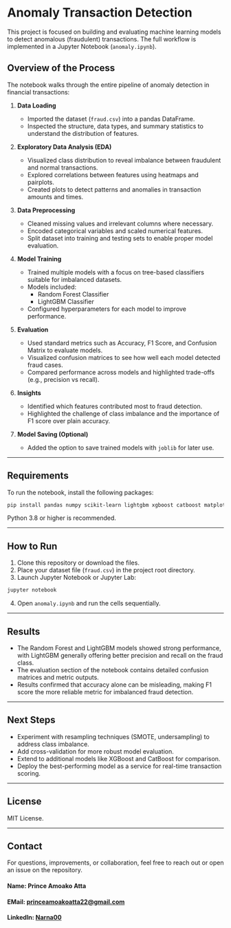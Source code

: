 # Anomaly Transaction Detection

This project is focused on building and evaluating machine learning models to detect anomalous (fraudulent) transactions. The full workflow is implemented in a Jupyter Notebook (`anomaly.ipynb`).

## Overview of the Process
The notebook walks through the entire pipeline of anomaly detection in financial transactions:

1. **Data Loading**  
   - Imported the dataset (`fraud.csv`) into a pandas DataFrame.
   - Inspected the structure, data types, and summary statistics to understand the distribution of features.

2. **Exploratory Data Analysis (EDA)**  
   - Visualized class distribution to reveal imbalance between fraudulent and normal transactions.
   - Explored correlations between features using heatmaps and pairplots.
   - Created plots to detect patterns and anomalies in transaction amounts and times.

3. **Data Preprocessing**  
   - Cleaned missing values and irrelevant columns where necessary.
   - Encoded categorical variables and scaled numerical features.
   - Split dataset into training and testing sets to enable proper model evaluation.

4. **Model Training**  
   - Trained multiple models with a focus on tree-based classifiers suitable for imbalanced datasets.
   - Models included:
     - Random Forest Classifier
     - LightGBM Classifier
   - Configured hyperparameters for each model to improve performance.

5. **Evaluation**  
   - Used standard metrics such as Accuracy, F1 Score, and Confusion Matrix to evaluate models.
   - Visualized confusion matrices to see how well each model detected fraud cases.
   - Compared performance across models and highlighted trade-offs (e.g., precision vs recall).

6. **Insights**  
   - Identified which features contributed most to fraud detection.
   - Highlighted the challenge of class imbalance and the importance of F1 score over plain accuracy.

7. **Model Saving (Optional)**  
   - Added the option to save trained models with `joblib` for later use.

---

## Requirements
To run the notebook, install the following packages:

```bash
pip install pandas numpy scikit-learn lightgbm xgboost catboost matplotlib seaborn joblib
```

Python 3.8 or higher is recommended.

---

## How to Run
1. Clone this repository or download the files.
2. Place your dataset file (`fraud.csv`) in the project root directory.
3. Launch Jupyter Notebook or Jupyter Lab:

```bash
jupyter notebook
```

4. Open `anomaly.ipynb` and run the cells sequentially.

---

## Results
- The Random Forest and LightGBM models showed strong performance, with LightGBM generally offering better precision and recall on the fraud class.
- The evaluation section of the notebook contains detailed confusion matrices and metric outputs.
- Results confirmed that accuracy alone can be misleading, making F1 score the more reliable metric for imbalanced fraud detection.

---

## Next Steps
- Experiment with resampling techniques (SMOTE, undersampling) to address class imbalance.
- Add cross-validation for more robust model evaluation.
- Extend to additional models like XGBoost and CatBoost for comparison.
- Deploy the best-performing model as a service for real-time transaction scoring.

---

## License
MIT License.

---

## Contact
For questions, improvements, or collaboration, feel free to reach out or open an issue on the repository.

#### Name: Prince Amoako Atta
#### EMail: princeamoakoatta22@gmail.com
#### LinkedIn: <a href="https://www.linkedin.com/in/narna00/">Narna00</a>
